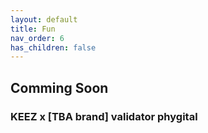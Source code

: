 ```yaml
---
layout: default
title: Fun 
nav_order: 6
has_children: false
---
```


## Comming Soon

### KEEZ x [TBA brand] validator phygital

